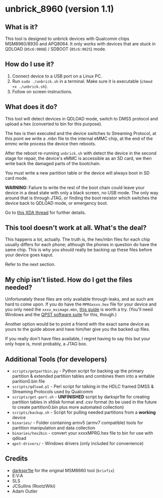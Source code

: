 unbrick_8960 (version 1.1)
=================================

## What is it?
 
This tool is designed to unbrick devices with Qualcomm chips MSM8960/8930 and APQ8064.
It only works with devices that are stuck in QDLOAD (`05c6:9008`) / SDBOOT (`05c6:9025`) mode.

## How do I use it?

1. Connect device to a USB port on a Linux PC.
2. Run `sudo ./unbrick.sh` in a terminal. Make sure it is executable (`chmod +x ./unbrick.sh`).
3. Follow on screen instructions.

## What does it do?

This tool will detect devices in QDLOAD mode, switch to DMSS protocol and upload a hex (converted to bin for this purpose).

The hex is then executed and the device switches to Streaming Protocol, at this point we write a .mbn file to the internal
eMMC chip, at the end of the emmc write process the device then reboots.

After the reboot re-running `unbrick.sh` with detect the device in the second stage for repair, 
the device's eMMC is accessible as an SD card, we then write back the damaged parts of the bootchain.

You must write a new partition table or the device will always boot in SD card mode.

**WARNING:** Failure to write the rest of the boot chain could leave your device in a dead state
with only a black screen, no USB mode. The only way around that is through JTAG, or finding the boot resistor
which switches the device back to QDLOAD mode, or emergency boot.

Go to [this XDA thread](http://forum.xda-developers.com/showthread.php?t=1914359) for further details.

## This tool doesn't work at all. What's the deal?

This happens a lot, actually. The truth is, the hex/mbn files for each chip usually differs for each phone; although the phones in question do have the same chip. This is why you should really be backing up these files before your device goes kaput.

Refer to the next section.

## My chip isn't listed. How do I get the files needed?

Unfortunately these files are only available through leaks, and as such are hard to come upon. If you do have the `MPRGxxxx.hex` file for your device and you only need the `xxxx_msimage.mbn`, [this guide](http://cellphonetrackers.org/wp-content/uploads/8x60_msimage.mbn_.txt) is worth a try. (You'll need Windows and the [QPST software suite](http://d-h.st/qAy) for this, though.)

Another option would be to point a friend with the exact same device as yours to the guide above and have him/her give you the backed up files.

If you really don't have files available, I regret having to say this but your only hope is, most probably, a JTAG box.

## Additional Tools (for developers) 

* `scripts/getpartbin.py` - Python script for backing up the primary partition & extended partition tables and combines them into a
writable parition0.bin file
* `scripts/qdload.pl` - Perl script for talking in the HDLC framed DMSS & Streaming Protocols used by Qualcomm
* `scripts/get-part.sh` - **UNFINISHED** script by darkspr1te for creating partition tables in sfdisk format and .csv format
(to be used in the future to create partition0.bin plus more automated collection)
* `scripts/backup.sh` - Script for pulling needed partitions from a **working** device
* `binaries/` - Folder containing armv5 (armv7 compatible) tools for partition manipulation and data collection
* `binaries/hex2bin` - convert your xxxxMPRG.hex file to bin for use with qdload
* `qpst-drivers/` - Windows drivers (only included for convenience)

## Credits

* [darkspr1te](https://github.com/mohammad92) for the original MSM8660 tool (`brixfix`)
* E:V:A
* SLS
* JCSullins (RootzWiki)
* Adam Outler
